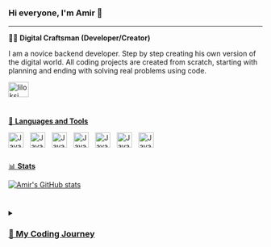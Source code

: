 ### Hi everyone, I'm Amir 👋

---

👨‍💻 **Digital Craftsman (Developer/Creator)**

I am a novice backend developer.  Step by step creating his own version of the digital world. All coding projects are created from scratch, starting with planning and ending with solving real problems using code.

<a href="https://instagram.com/liloksi" target="blank"><img align="center" src="https://raw.githubusercontent.com/rahuldkjain/github-profile-readme-generator/master/src/images/icons/Social/instagram.svg" alt="liloksi" height="30" width="40" />

#

🧰 **Languages and Tools**

<img align="left" alt="Java" width="30px" style="padding-right:10px;" src="https://cdn.jsdelivr.net/gh/devicons/devicon/icons/python/python-original.svg" />
<img align="left" alt="Java" width="30px" style="padding-right:10px;" src="https://cdn.jsdelivr.net/gh/devicons/devicon/icons/django/django-plain.svg" />
<img align="left" alt="Java" width="30px" style="padding-right:10px;" <img src="https://cdn.jsdelivr.net/gh/devicons/devicon/icons/javascript/javascript-original.svg" />
<img align="left" alt="Java" width="30px" style="padding-right:10px;" <img src="https://cdn.jsdelivr.net/gh/devicons/devicon/icons/css3/css3-original.svg" />        
<img align="left" alt="Java" width="30px" style="padding-right:10px;" <img src="https://cdn.jsdelivr.net/gh/devicons/devicon/icons/html5/html5-original.svg" />
<img align="left" alt="Java" width="30px" style="padding-right:10px;" <img src="https://cdn.jsdelivr.net/gh/devicons/devicon/icons/linux/linux-original.svg" />
<img align="left" alt="Java" width="30px" style="padding-right:10px;" <img src="https://cdn.jsdelivr.net/gh/devicons/devicon/icons/github/github-original.svg" />
<br />
          
#

📊 **Stats**

![Amir's GitHub stats](https://github-readme-stats.vercel.app/api?username=liloksi&show_icons=true&theme=gruvbox)

#

<details>
<summary><h3>🚀 My Coding Journey<h3></summary>

I started my coding career as a naive computer science student with a passion to learn everything possible about this programming world - code, games, theory. I went to programming courses in order to increase my knowledge. During the courses, I started studying with Python. Also, without wasting time, I myself am studying Blockchain development with the dream of creating my own Blockchain, and developing it to a global scale.





          
